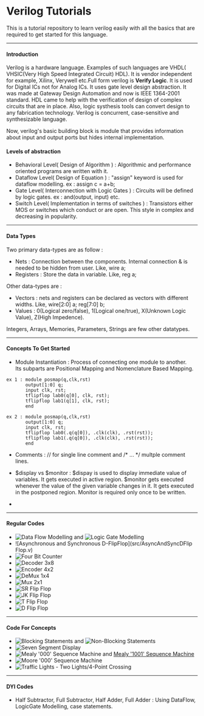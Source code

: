 # Verilog Tutorials

This is a tutorial repository to learn verilog easily with all the basics that are required to get started for this language.

---

#### Introduction

Verilog is a hardware language. Examples of such languages are VHDL( VHSIC(Very High Speed Integrated Circuit) HDL).
It is vendor independent for example, Xilinx, Verywell etc.Full form verilog is __Verify Logic__. It is used for Digital ICs not for Analog ICs.
It uses gate level design abstraction. It was made at Gateway Design Automation and now is IEEE 1364-2001 standard.
HDL came to help with the verification of design of complex circuits that are in place. Also, logic systhesis tools can convert design to any fabrication technology. Verilog is concurrent, case-sensitive and synthesizable language.  


Now, verilog's basic building block is module that provides information about input and output ports but hides internal implementation. 

#### Levels of abstraction 

* Behavioral Level( Design of Algorithm ) : Algorithmic and performance oriented programs are written with it.
* Dataflow Level( Design of Equation ) : "assign" keyword is used for dataflow modelling. ex : assign c = a+b;
* Gate Level( Interconnection with Logic Gates ) : Circuits will be defined by logic gates. ex : and(output, input) etc.
* Switch Level( Implementation in terms of switches ) : Transistors either MOS or switches which conduct or are open. This style in complex and decreasing in popularity.

---
#### Data Types

Two primary data-types are as follow :
* Nets : Connection between the components. Internal connection & is needed to be hidden from user. Like, wire a;
* Registers : Store the data in variable. Like, reg a;

Other data-types are :  
* Vectors : nets and registers can be declared as vectors with different widths. Like, wire[2:0] a; reg[7:0] b;  
* Values : 0(Logical zero/false), 1(Logical one/true), X(Unknown Logic Value), Z(High Impedence).

Integers, Arrays, Memories, Parameters, Strings are few other datatypes.

---
#### Concepts To Get Started 

* Module Instantiation : Process of connecting one module to another.   
Its subparts are Positional Mapping and Nomenclature Based Mapping.
```
ex 1 : module posmap(q,clk,rst)
       output[1:0] q;
       input clk, rst;
       tflipflop lab0(q[0], clk, rst);
       tflipflop lab1(q[1], clk, rst);
       end
       
ex 2 : module posmap(q,clk,rst)
       output[1:0] q;
       input clk, rst;
       tflipflop lab0(.q(q[0]), .clk(clk), .rst(rst));
       tflipflop lab1(.q(q[0]), .clk(clk), .rst(rst));
       end
```

* Comments : // for single line comment and /* ... */ multple comment lines. 

* $display vs $monitor : $dispay is used to display immediate value of variables. It gets executed in active region. $monitor gets executed whenever the value of the given variable changes in it. It gets executed in the postponed region. Monitor is required only once to be written.

* 
---

#### Regular Codes

* ![Data Flow Modelling](src/DataFlowModelling.v) and ![Logic Gate Modelling](src/LogicGateModelling.v)
* ![Asynchronous and Synchronous D-FlipFlop](src/AsyncAndSyncDFlip Flop.v)
* ![Four Bit Counter](src/FourBitCounter.v)
* ![Decoder 3x8](src/Decoder3x8.v)
* ![Encoder 4x2](src/Encoder4x2.v)
* ![DeMux 1x4](src/DeMux1x4.v)
* ![Mux 2x1](src/Mux2x1.v)
* ![SR Flip Flop](src/SRFlipFlop.v)
* ![JK Flip Flop](src/JKFlipFlop.v)
* ![T Flip Flop](src/TFlipFlop.v)
* ![D Flip Flop](src/DFlipFlop.v)


---

#### Code For Concepts

* ![Blocking Statements](src/Blocking.v) and ![Non-Blocking Statements](src/NonBlocking.v)
* ![Seven Segment Display](src/SevenSegment.v)
* ![Mealy '000' Sequence Machine](src/MealyOOOSequence.v) and [Mealy '1001' Sequence Machine](src/Mealy1001Sequence.v)
* ![Moore '000' Sequence Machine](src/MooreOOOSequence.v)
* ![Traffic Lights - Two Lights/4-Point Crossing](src/TrafficLightsFourWay.v)

---

#### DYI Codes
* Half Subtractor, Full Subtractor, Half Adder, Full Adder : Using DataFlow, LogicGate Modelling, case statements.

